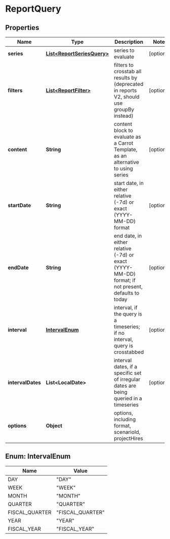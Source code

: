 

# ReportQuery


## Properties

| Name | Type | Description | Notes |
|------------ | ------------- | ------------- | -------------|
|**series** | [**List&lt;ReportSeriesQuery&gt;**](ReportSeriesQuery.md) | series to evaluate |  [optional] |
|**filters** | [**List&lt;ReportFilter&gt;**](ReportFilter.md) | filters to crosstab all results by (deprecated in reports V2, should use groupBy instead) |  [optional] |
|**content** | **String** | content block to evaluate as a Carrot Template, as an alternative to using series |  [optional] |
|**startDate** | **String** | start date, in either relative (-7d) or exact (YYYY-MM-DD) format |  [optional] |
|**endDate** | **String** | end date, in either relative (-7d) or exact (YYYY-MM-DD) format; if not present, defaults to today |  [optional] |
|**interval** | [**IntervalEnum**](#IntervalEnum) | interval, if the query is a timeseries; if no interval, query is crosstabbed |  [optional] |
|**intervalDates** | **List&lt;LocalDate&gt;** | interval dates, if a specific set of irregular dates are being queried in a timeseries |  [optional] |
|**options** | **Object** | options, including format, scenarioId, projectHires |  |



## Enum: IntervalEnum

| Name | Value |
|---- | -----|
| DAY | &quot;DAY&quot; |
| WEEK | &quot;WEEK&quot; |
| MONTH | &quot;MONTH&quot; |
| QUARTER | &quot;QUARTER&quot; |
| FISCAL_QUARTER | &quot;FISCAL_QUARTER&quot; |
| YEAR | &quot;YEAR&quot; |
| FISCAL_YEAR | &quot;FISCAL_YEAR&quot; |



